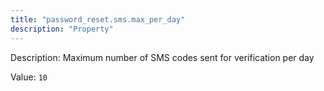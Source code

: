 ```yaml
---
title: "password_reset.sms.max_per_day"
description: "Property"
---
```


Description: Maximum number of SMS codes sent for verification per day

Value: `10`
